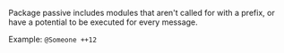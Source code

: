 Package passive includes modules that aren't called for with a prefix, or have a potential to be executed for every message.

Example: `@Someone ++12`
